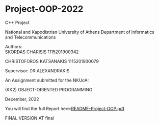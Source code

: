 # Project-OOP-2022
C++ Project

National and Kapodistrian University of Athens
Department of Informatics and Telecommunications
 

 
 
Authors:								            
SKORDAS CHARISIS 1115201900342

CHRISTOFOROS KATSANAKIS 1115201900079

Supervisor:
DR.ALEXANDRAKIS
 
 
 
An Assignment submitted for the NKUoA:
 
(KK2) OBJECT-ORIENTED PROGRAMMING
 
December, 2022

You will find the full Report here:[README-Project-OOP.pdf](https://github.com/harrisskordas/Project-OOP-2022/files/10299032/README-Project-OOP.pdf)



FINAL VERSION AT final
